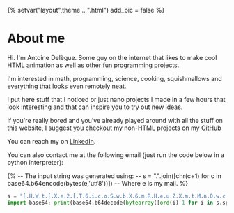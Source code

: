 {%
setvar("layout",theme .. ".html")
add_pic = false
%}

# About me

Hi. I'm Antoine Delègue. Some guy on the internet that likes to make cool HTML animation as well as other fun programming projects.

I'm interested in math, programming, science, cooking, squishmallows and everything that looks even remotely neat.

I put here stuff that I noticed or just nano projects I made in a few hours that look interesting and that can inspire
you to try out new ideas.

If you're really bored and you've already played around with all the stuff on this website, I suggest you checkout my non-HTML projects on my [GitHub](https://github.com/vanyle)

You can reach my on [LinkedIn](https://www.linkedin.com/in/d-antoine/).

You can also contact me at the following email (just run the code below in a python interpreter):

{%
-- The input string was generated using:
-- s = ".".join([chr(c+1) for c in base64.b64encode(bytes(e,'utf8'))])
-- Where e is my mail.
%}

```python
s = "[.H.W.t.[.X.e.2.[.T.6.i.c.o.S.w.b.X.6.m.R.H.e.u.Z.X.m.t.M.n.O.w.c.R.>.>"
import base64; print(base64.b64decode(bytearray([ord(i)-1 for i in s.split(".")])).decode("utf8"))
```
